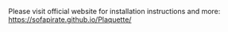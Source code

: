 Please visit official website for installation instructions and more:
https://sofapirate.github.io/Plaquette/
